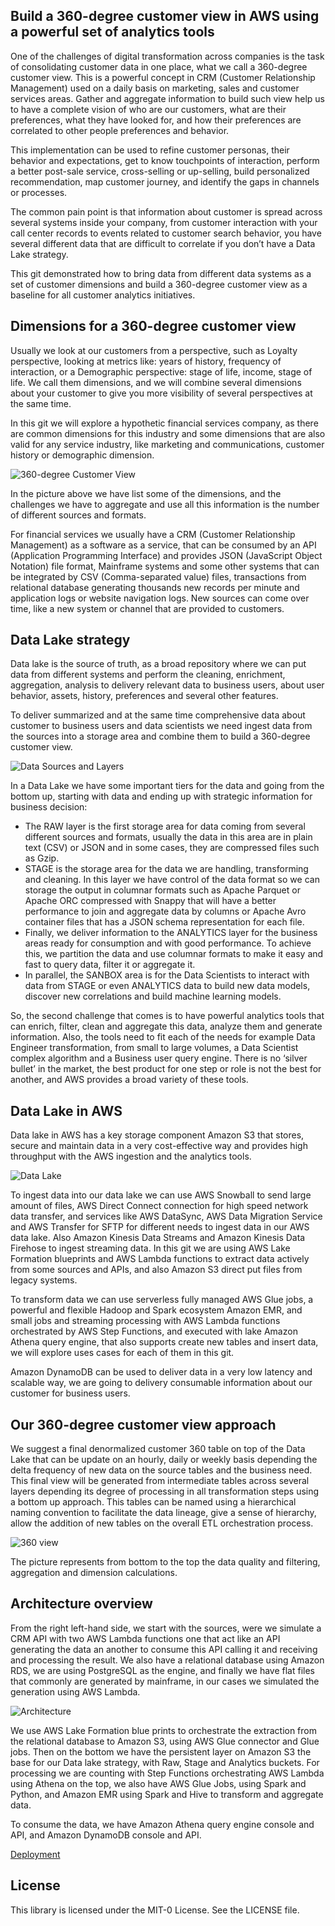 ## Build a 360-degree customer view in AWS using a powerful set of analytics tools

One of the challenges of digital transformation across companies is the task of consolidating customer data in one place, what we call a 360-degree customer view. This is a powerful concept in CRM (Customer Relationship Management) used on a daily basis on marketing, sales and customer services areas. Gather and aggregate information to build such view help us to have a complete vision of who are our customers, what are their preferences, what they have looked for, and how their preferences are correlated to other people preferences and behavior.

This implementation can be used to refine customer personas, their behavior and expectations, get to know touchpoints of interaction, perform a better post-sale service, cross-selling or up-selling, build personalized recommendation, map customer journey, and identify the gaps in channels or processes.

The common pain point is that information about customer is spread across several systems inside your company, from customer interaction with your call center records to events related to customer search behavior, you have several different data that are difficult to correlate if you don’t have a Data Lake strategy.

This git demonstrated how to bring data from different data systems as a set of customer dimensions and build a 360-degree customer view as a baseline for all customer analytics initiatives.

## Dimensions for a 360-degree customer view

Usually we look at our customers from a perspective, such as Loyalty perspective, looking at metrics like: years of history, frequency of interaction, or a Demographic perspective: stage of life, income, stage of life. We call them dimensions, and we will combine several dimensions about your customer to give you more visibility of several perspectives at the same time.

In this git we will explore a hypothetic financial services company, as there are common dimensions for this industry and some dimensions that are also valid for any service industry, like marketing and communications, customer history or demographic dimension.

![360-degree Customer View](images/pic1.png)


In the picture above we have list some of the dimensions, and the challenges we have to aggregate and use all this information is the number of different sources and formats.

For financial services we usually have a CRM (Customer Relationship Management) as a software as a service, that can be consumed by an API (Application Programming Interface) and provides JSON (JavaScript Object Notation) file format, Mainframe systems and some other systems that can be integrated by CSV (Comma-separated value) files, transactions from relational database generating thousands new records per minute and application logs or website navigation logs. New sources can come over time, like a new system or channel that are provided to customers.

## Data Lake strategy

Data lake is the source of truth, as a broad repository where we can put data from different systems and perform the cleaning, enrichment, aggregation, analysis to delivery relevant data to business users, about user behavior, assets, history, preferences and several other features.

To deliver summarized and at the same time comprehensive data about customer to business users and data scientists we need ingest data from the sources into a storage area and combine them to build a 360-degree customer view.

![Data Sources and Layers](images/pic2.png)

In a Data Lake we have some important tiers for the data and going from the bottom up, starting with data and ending up with strategic information for business decision:

-	The RAW layer is the first storage area for data coming from several different sources and formats, usually the data in this area are in plain text (CSV) or JSON and in some cases, they are compressed files such as Gzip.
-	STAGE is the storage area for the data we are handling, transforming and cleaning. In this layer we have control of the data format so we can storage the output in columnar formats such as Apache Parquet or Apache ORC compressed with Snappy that will have a better performance to join and aggregate data by columns or Apache Avro container files that has a JSON schema representation for each file.
-	Finally, we deliver information to the ANALYTICS layer for the business areas ready for consumption and with good performance. To achieve this, we partition the data and use columnar formats to make it easy and fast to query data, filter it or aggregate it.
-	In parallel, the SANBOX area is for the Data Scientists to interact with data from STAGE or even ANALYTICS data to build new data models, discover new correlations and build machine learning models.

So, the second challenge that comes is to have powerful analytics tools that can enrich, filter, clean and aggregate this data, analyze them and generate information. Also, the tools need to fit each of the needs for example Data Engineer transformation, from small to large volumes, a Data Scientist complex algorithm and a Business user query engine. There is no ‘silver bullet’ in the market, the best product for one step or role is not the best for another, and AWS provides a broad variety of these tools.

## Data Lake in AWS

Data lake in AWS has a key storage component Amazon S3 that stores, secure and maintain data in a very cost-effective way and provides high throughput with the AWS ingestion and the analytics tools.

![Data Lake](images/pic3.png)



To ingest data into our data lake we can use AWS Snowball to send large amount of files, AWS Direct Connect connection for high speed network data transfer, and services like AWS DataSync, AWS Data Migration Service and AWS Transfer for SFTP for different needs to ingest data in our AWS data lake. Also Amazon Kinesis Data Streams and Amazon Kinesis Data Firehose to ingest streaming data.
In this git we are using AWS Lake Formation blueprints and  AWS Lambda functions to extract data actively from some sources and APIs, and also Amazon S3 direct put files from legacy systems.

To transform data we can use serverless fully managed AWS Glue jobs, a powerful and flexible Hadoop and Spark ecosystem Amazon EMR, and small jobs and streaming processing with AWS Lambda functions orchestrated by AWS Step Functions, and executed with lake Amazon Athena query engine, that also supports create new tables and insert data, we will explore uses cases for each of them in this git.

Amazon DynamoDB can be used to deliver data in a very low latency and scalable way, we are going to delivery consumable information about our customer for business users.

## Our 360-degree customer view approach

We suggest a final denormalized customer 360 table on top of the Data Lake that can be update on an hourly, daily or weekly basis depending the delta frequency of new data on the source tables and the business need. This final view will be generated from intermediate tables across several layers depending its degree of processing in all transformation steps using a bottom up approach. This tables can be named using a hierarchical naming convention to facilitate the data lineage, give a sense of hierarchy, allow the addition of new tables on the overall ETL orchestration process.

![360 view](images/pic4.png)

The picture represents from bottom to the top the data quality and filtering, aggregation and dimension calculations.

## Architecture overview

From the right left-hand side, we start with the sources, were we simulate a CRM API with two AWS Lambda functions one that act like an API generating the data an another to consume this API calling it and receiving and processing the result. We also have a relational database using Amazon RDS, we are using PostgreSQL as the engine, and finally we have flat files that commonly are generated by mainframe, in our cases we simulated the generation using AWS Lambda.

![Architecture](images/pic5.png)

We use AWS Lake Formation blue prints to orchestrate the extraction from the relational database to Amazon S3, using AWS Glue connector and Glue jobs.
Then on the bottom we have the persistent layer on Amazon S3 the base for our Data lake strategy, with Raw, Stage and Analytics buckets.
For processing we are counting with Step Functions orchestrating AWS Lambda using Athena on the top, we also have AWS Glue Jobs, using Spark and Python, and Amazon EMR using Spark and Hive to transform and aggregate data.

To consume the data, we have Amazon Athena query engine console and API, and Amazon DynamoDB console and API.


[Deployment](deployment/README.md)



## License

This library is licensed under the MIT-0 License. See the LICENSE file.
